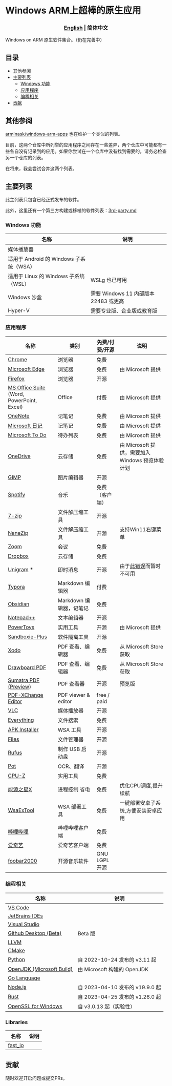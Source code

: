 # Windows ARM上超棒的原生应用

<h3 align="center"> <a href='./README.md'>English</a> | 简体中文</h3>

Windows on ARM 原生软件集合。（仍在完善中）

## 目录

- [其他参阅](#其他参阅)
- [主要列表](#主要列表)
  - [Windows 功能](#windows-功能)
  - [应用程序](#应用程序)
  - [编程相关](#编程相关)
- [贡献](#贡献)

## 其他参阅

[arminask/windows-arm-apps](https://github.com/arminask/windows-arm-apps) 也在维护一个类似的列表。

目前，这两个仓库中所列举的应用程序之间存在一些差异，两个仓库中可能都有一些各自没有记录到的应用。如果你尝试在一个仓库中没有找到需要的，请务必检查另一个仓库的列表。

在将来，我会尝试合并这两个列表。

## 主要列表

此主列表只包含已经正式发布的软件。

此外，这里还有一个第三方构建或移植的软件列表：[3rd-party.md](3rd-party.md)

### Windows 功能

| 名称 | 说明 |
| - | - |
| 媒体播放器 | |
| 适用于 Android 的 Windows 子系统（WSA）| |
| 适用于 Linux 的 Windows 子系统（WSL）| WSLg 也已可用 |
| Windows 沙盒 | 需要 Windows 11 内部版本 22483 或更高 |
| Hyper-V | 需要专业版、企业版或教育版 |



### 应用程序

| 名称 | 类别 | 免费/付费/开源 | 说明 |
| - | - | - | - |
| [Chrome](https://www.google.com/chrome) | 浏览器 | 免费 |                |
| [Microsoft Edge](https://www.microsoft.com/zh-cn/edge) | 浏览器 | 免费 | 由 Microsoft 提供 |
| [Firefox](https://www.mozilla.org/zh-CN/firefox/new/) | 浏览器 | 开源 | |
| [MS Office Suite](https://www.office.com/) (Word, PowerPoint, Excel) | Office | 付费 | 由 Microsoft 提供 |
| [OneNote](https://www.onenote.com/) | 记笔记 | 免费 | 由 Microsoft 提供 |
| [Microsoft 日记](https://www.microsoft.com/en-us/garage/profiles/journal/) | 记笔记              | 免费                  |                             由 Microsoft 提供                                                              |
| [Microsoft To Do](https://todo.microsoft.com/) | 待办列表 | 免费 | 由 Microsoft 提供 |
| [OneDrive](https://onedrive.live.com/) | 云存储 | 免费 | 由 Microsoft 提供，需要加入 Windows 预览体验计划 |
| [GIMP](https://www.gimp.org/) | 图片编辑器 | 开源 | |
| [Spotify](https://open.spotify.com/) | 音乐 | 免费（客户端） | |
| [7-zip](https://www.7-zip.org/) | 文件解压缩工具 | 开源 | |
| [NanaZip](https://apps.microsoft.com/detail/9N8G7TSCL18R) | 文件解压缩工具 | 开源 | 支持Win11右键菜单 |
| [Zoom](https://zoom.us/) | 会议 | 免费 | |
| [Dropbox](https://www.dropbox.com/) | 云存储 | 免费 | |
| [Unigram](https://github.com/UnigramDev/Unigram) \* | 即时消息 | 开源 | 由于[此错误](https://github.com/UnigramDev/Unigram/issues/3010#issuecomment-1528811672)而暂时不可用 |
| [Typora](https://typora.io/) | Markdown 编辑器 | 付费 | |
| [Obsidian](https://obsidian.md/) | Markdown 编辑器，记笔记 | 免费 | |
| [Notepad++](https://notepad-plus-plus.org/) | 文本编辑器 | 开源 | |
| [PowerToys](https://github.com/microsoft/PowerToys) | 实用工具 | 开源 | 由 Microsoft 提供 |
| [Sandboxie-Plus](https://github.com/sandboxie-plus/Sandboxie) | 软件隔离工具 | 开源 | |
| [Xodo](https://xodo.com/) | PDF 查看、编辑器 | 免费 | 从 Microsoft Store 获取 |
| [Drawboard PDF](https://www.drawboard.com/) | PDF 查看、编辑器 | 免费 | 从 Microsoft Store 获取 |
| [Sumatra PDF (Preview)](https://www.sumatrapdfreader.org/free-pdf-reader) | PDF 查看器 | 开源 | 预览版 |
| [PDF-XChange Editor](https://pdf-xchange.eu/DL/pdf-xchange-editor.htm) | PDF viewer & editor       | free / paid        |                                             |
| [VLC](https://www.videolan.org/vlc/) | 媒体播放器 | 开源 | |
| [Everything](https://www.voidtools.com/) | 文件搜索 | 免费 | |
| [APK Installer](https://github.com/Paving-Base/APK-Installer) | WSA 工具 | 开源 | |
| [Files](https://files.community/) | 文件管理器 | 开源 | |
| [Rufus](https://rufus.ie/) | 制作 USB 启动盘 | 开源 | |
| [Pot](https://github.com/pot-app/pot-desktop) | OCR、翻译 | 开源 | |
| [CPU-Z](https://www.cpuid.com/softwares/cpu-z.html) | 实用工具 | 免费 | |
| [能源之星X](https://apps.microsoft.com/detail/energy-star-x/9NF7JTB3B17P) | 进程控制 省电 | 免费 | 优化CPU调度,提升续航 |
| [WsaExTool](https://apps.microsoft.com/store/detail/XPFFTJKNCD8SB5) | WSA 部署工具 | 免费 | 一键部署安卓子系统,方便安装安卓应用 |
| [哔哩哔哩](https://app.bilibili.com/) | 哔哩哔哩客户端 | 免费 | |
| [爱奇艺](https://apps.microsoft.com/detail/%e7%88%b1%e5%a5%87%e8%89%ba/9NBLGGH5WXNW) | 爱奇艺客户端 | 免费 | |
| [foobar2000](https://www.foobar2000.org/ffmpeg) | 开源音乐软件 | GNU LGPL 开源 | |

### 编程相关

| 名称 | 说明 |
| - | - |
| [VS Code](https://code.visualstudio.com/) | |
| [JetBrains IDEs](https://www.jetbrains.com/) | |
| [Visual Studio](https://visualstudio.microsoft.com/) | |
| [Github Desktop (Beta)](https://desktop.github.com/beta/) | Beta 版 |
| [LLVM](https://llvm.org/) | |
| [CMake](https://cmake.org/) | |
| [Python](https://www.python.org/) | 自 2022-10-24 发布的 v3.11 起  |
| [OpenJDK (Microsoft Build)](https://www.microsoft.com/openjdk) | 由 Microsoft 构建的 OpenJDK |
| [Go Language](https://go.dev/) | |
| [Node.js](https://nodejs.org/) | 自 2023-04-10 发布的 v19.9.0 起 |
| [Rust](https://www.rust-lang.org/) | 自 2023-04-25 发布的 v1.26.0 起 |
| [OpenSSL for Windows](https://slproweb.com/products/Win32OpenSSL.html) | 自 v3.0.13 起（实验性）|

### Libraries
| 名称                                                          | 说明                              |
| ------------------------------------------------------------ | ------------------------------------ |
| [fast_io](https://github.com/cppfastio/fast_io)              |                                      |

## 贡献

随时欢迎开启问题或提交PRs。
